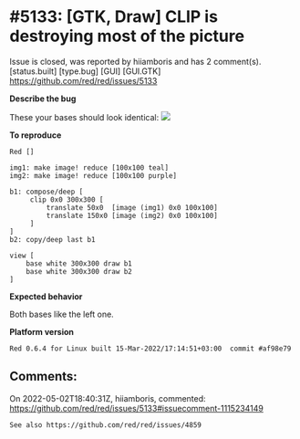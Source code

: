 
#5133: [GTK, Draw] CLIP is destroying most of the picture
================================================================================
Issue is closed, was reported by hiiamboris and has 2 comment(s).
[status.built] [type.bug] [GUI] [GUI.GTK]
<https://github.com/red/red/issues/5133>

**Describe the bug**

These your bases should look identical:
![](https://i.gyazo.com/8863585fe4543fe6be07e081a7680cba.png)

**To reproduce**
```
Red []                                               

img1: make image! reduce [100x100 teal]
img2: make image! reduce [100x100 purple]

b1: compose/deep [   
     clip 0x0 300x300 [   
         translate 50x0  [image (img1) 0x0 100x100] 
         translate 150x0 [image (img2) 0x0 100x100] 
     ]
]
b2: copy/deep last b1

view [
	base white 300x300 draw b1
	base white 300x300 draw b2
]
```

**Expected behavior**

Both bases like the left one.

**Platform version**
```
Red 0.6.4 for Linux built 15-Mar-2022/17:14:51+03:00  commit #af98e79
```



Comments:
--------------------------------------------------------------------------------

On 2022-05-02T18:40:31Z, hiiamboris, commented:
<https://github.com/red/red/issues/5133#issuecomment-1115234149>

    See also https://github.com/red/red/issues/4859

